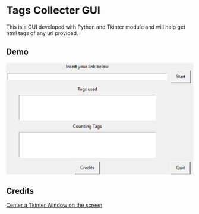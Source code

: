 # Tags Collecter GUI

This is a GUI developed with Python and Tkinter module and will help get html tags of any url provided.

## Demo

![](demo.gif)

## Credits

[Center a Tkinter Window on the screen](https://www.youtube.com/watch?v=TdTks2eSx3c)
